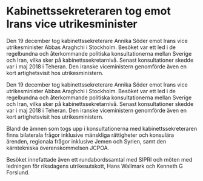 # Kabinettssekreteraren tog emot Irans vice utrikesminister

Den 19 december tog kabinettssekreterare Annika Söder emot Irans vice utrikesminister Abbas Araghchi i Stockholm. Besöket var ett led i de regelbundna och återkommande politiska konsultationerna mellan Sverige och Iran, vilka sker på kabinettssekretarnivå. Senast konsultationer skedde var i maj 2018 i Teheran. Den iranske viceministern genomförde även en kort artighetsvisit hos utrikesministern.

Den 19 december tog kabinettssekreterare Annika Söder emot Irans vice utrikesminister Abbas Araghchi i Stockholm. Besöket var ett led i de regelbundna och återkommande politiska konsultationerna mellan Sverige och Iran, vilka sker på kabinettssekretarnivå. Senast konsultationer skedde var i maj 2018 i Teheran. Den iranske viceministern genomförde även en kort artighetsvisit hos utrikesministern.

Bland de ämnen som togs upp i konsultationerna med kabinettssekreteraren finns bilaterala frågor inklusive mänskliga rättigheter och konsulära ärenden, regionala frågor inklusive Jemen och Syrien, samt den kärntekniska överenskommelsen JCPOA.

Besöket innefattade även ett rundabordssamtal med SIPRI och möten med ledningen för riksdagens utrikesutskott, Hans Wallmark och Kenneth G Forslund.
